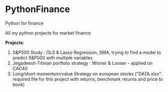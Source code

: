 # PythonFinance
Python for finance

All my python projects for market finance

**Projects**:
1. S&P500 Study : OLS & Lasso Regression, SMA, trying to find a model to predict S&P500 with multiple variables
2. Jegadeesh-Titman portfolio strategy : Winner & Looser - applied on CAC40
3. Long/short momentum/value Strategy on european stocks ("DATA.xlsx": required file for this project with returns, benchmark returns and price to book)
